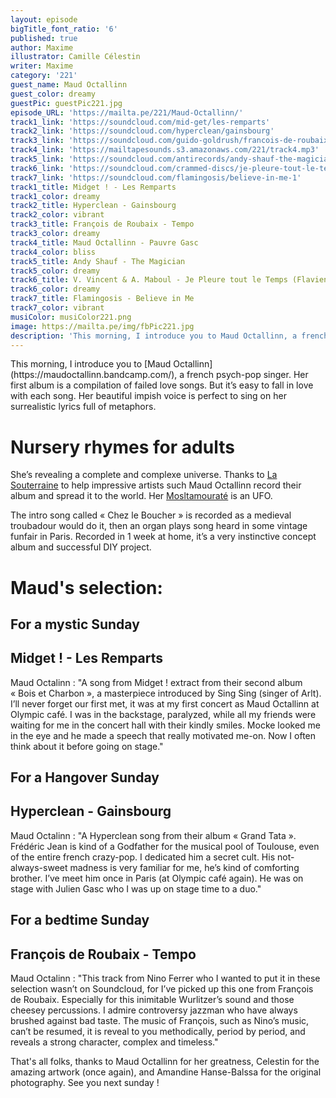 ```yaml
---
layout: episode
bigTitle_font_ratio: '6'
published: true
author: Maxime
illustrator: Camille Célestin
writer: Maxime
category: '221'
guest_name: Maud Octallinn
guest_color: dreamy
guestPic: guestPic221.jpg
episode_URL: 'https://mailta.pe/221/Maud-Octallinn/'
track1_link: 'https://soundcloud.com/mid-get/les-remparts'
track2_link: 'https://soundcloud.com/hyperclean/gainsbourg'
track3_link: 'https://soundcloud.com/guido-goldrush/francois-de-roubaix-tempo'
track4_link: 'https://mailtapesounds.s3.amazonaws.com/221/track4.mp3'
track5_link: 'https://soundcloud.com/antirecords/andy-shauf-the-magician'
track6_link: 'https://soundcloud.com/crammed-discs/je-pleure-tout-le-temps'
track7_link: 'https://soundcloud.com/flamingosis/believe-in-me-1'
track1_title: Midget ! - Les Remparts
track1_color: dreamy
track2_title: Hyperclean - Gainsbourg
track2_color: vibrant
track3_title: François de Roubaix - Tempo
track3_color: dreamy
track4_title: Maud Octallinn - Pauvre Gasc
track4_color: bliss
track5_title: Andy Shauf - The Magician
track5_color: dreamy
track6_title: V. Vincent & A. Maboul - Je Pleure tout le Temps (Flavien Berger Cover)
track6_color: dreamy
track7_title: Flamingosis - Believe in Me
track7_color: vibrant
musiColor: musiColor221.png
image: https://mailta.pe/img/fbPic221.jpg
description: 'This morning, I introduce you to Maud Octallinn, a french psych-pop singer.'
---
```

<p id="introduction"> This morning, I introduce you to [Maud Octallinn](https://maudoctallinn.bandcamp.com/), a french psych-pop singer. Her first album is a compilation of failed love songs. But it’s easy to fall in love with each song. Her beautiful impish voice is perfect to sing on her surrealistic lyrics full of metaphors. </p>

# Nursery rhymes for adults

She’s revealing a complete and complexe universe. Thanks to [La Souterraine](http://souterraine.biz/) to help impressive artists such Maud Octallinn record their album and spread it to the world. Her [Mosltamouraté](https://maudoctallinn.bandcamp.com/album/mostlamourat-e) is an UFO.

The intro song called « Chez le Boucher » is recorded as a medieval troubadour would do it, then an organ plays song heard in some vintage funfair in Paris. Recorded in 1 week at home, it’s a very instinctive concept album and successful DIY project. 

# Maud's selection:

## For a  mystic Sunday

## Midget ! - Les Remparts

Maud Octalinn : "A song from Midget ! extract from their second album « Bois et Charbon », a masterpiece introduced by Sing Sing (singer of Arlt). I’ll never forget our first met, it was at my first concert as Maud Octallinn at Olympic café. I was in the backstage, paralyzed, while all my friends were waiting for me in the concert hall with their kindly smiles. Mocke looked me in the eye and he made a speech that really motivated me-on. Now I often think about it before going on stage."

## For a Hangover Sunday

## Hyperclean - Gainsbourg

Maud Octalinn :  "A Hyperclean song from their album « Grand Tata ». Frédéric Jean is kind of a Godfather for the musical pool of Toulouse, even of the entire french crazy-pop. I dedicated him a secret cult. His not-always-sweet madness is very familiar for me, he’s kind of comforting brother. I’ve meet him once in Paris (at Olympic café again). He was on stage with Julien Gasc who I was up on stage time to a duo."

## For a bedtime Sunday

## François de Roubaix - Tempo

Maud Octalinn : "This track from Nino Ferrer who I wanted to put it in these selection wasn’t on Soundcloud, for I’ve picked up this one from François de Roubaix. Especially for this inimitable Wurlitzer’s sound and those cheesey percussions. I admire controversy jazzman who have always brushed against bad taste. The music of François, such as Nino’s music, can’t be resumed, it is reveal to you methodically, period by period, and reveals a strong character, complex and timeless."

<p id="outroduction">
That's all folks, thanks to Maud Octallinn for her greatness, Celestin for the amazing artwork (once again), and Amandine Hanse-Balssa for the original photography. See you next sunday ! </p>
